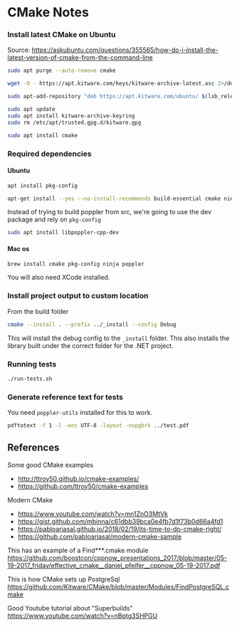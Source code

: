 # CMake Notes

### Install latest CMake on Ubuntu

Source: https://askubuntu.com/questions/355565/how-do-i-install-the-latest-version-of-cmake-from-the-command-line

```bash
sudo apt purge --auto-remove cmake

wget -O - https://apt.kitware.com/keys/kitware-archive-latest.asc 2>/dev/null | gpg --dearmor - | sudo tee /etc/apt/trusted.gpg.d/kitware.gpg >/dev/null

sudo apt-add-repository "deb https://apt.kitware.com/ubuntu/ $(lsb_release -cs) main"

sudo apt update
sudo apt install kitware-archive-keyring
sudo rm /etc/apt/trusted.gpg.d/kitware.gpg

sudo apt install cmake
```

### Required dependencies

#### Ubuntu

```bash
apt install pkg-config

apt-get install --yes --no-install-recommends build-essential cmake ninja-build libjpeg-dev libopenjp2-7-dev qtbase5-dev gobject-introspection libglib2.0-dev libgtk-3-dev libgirepository1.0-dev libnss3-dev ca-certificates libcurl4-nss-dev liblcms2-dev libboost-container-dev  libpoppler-cpp-dev
```

Instead of trying to build poppler from src, we're going to use the dev package and rely on `pkg-config`

```bash
sudo apt install libpoppler-cpp-dev
```

#### Mac os

```bash
brew install cmake pkg-config ninja poppler
```

You will also need XCode installed.

### Install project output to custom location

From the build folder

```bash
cmake --install . --prefix ../_install --config Debug
```

This will install the debug config to the `_install` folder.
This also installs the library built under the correct folder for the .NET project.

### Running tests

```bash
./run-tests.sh
```

### Generate reference text for tests

You need `poppler-utils` installed for this to work.

```bash
pdftotext -f 1 -l -enc UTF-8 -layout -nopgbrk ../test.pdf
```

## References

Some good CMake examples

- http://ttroy50.github.io/cmake-examples/
- https://github.com/ttroy50/cmake-examples

Modern CMake
- https://www.youtube.com/watch?v=mn1ZnO3MtVk
- https://gist.github.com/mbinna/c61dbb39bca0e4fb7d1f73b0d66a4fd1
- https://pabloariasal.github.io/2018/02/19/its-time-to-do-cmake-right/
- https://github.com/pabloariasal/modern-cmake-sample

This has an example of a Find\*\*\*.cmake module
https://github.com/boostcon/cppnow_presentations_2017/blob/master/05-19-2017_friday/effective_cmake__daniel_pfeifer__cppnow_05-19-2017.pdf

This is how CMake sets up PostgreSql
https://github.com/Kitware/CMake/blob/master/Modules/FindPostgreSQL.cmake

Good Youtube tutorial about "Superbuilds"
https://www.youtube.com/watch?v=nBptg3SHPGU
